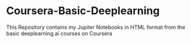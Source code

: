 # Coursera-Basic-Deeplearning
This Repository contains my Jupiter Notebooks in HTML format from the basic deeplearning.ai courses on Coursera
